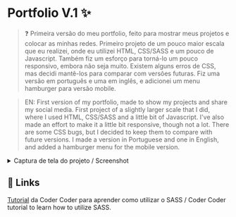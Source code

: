# Portfolio V.1 ✨

> ❓ Primeira versão do meu portfolio, feito para mostrar meus projetos e colocar as minhas redes. Primeiro projeto de um pouco maior escala que eu realizei, onde eu utilizei HTML, CSS/SASS e um pouco de Javascript. Também fiz um esforço para torná-lo um pouco responsivo, embora não seja muito. Existem alguns erros de CSS, mas decidi mantê-los para comparar com versões futuras. Fiz uma versão em português e uma em inglês, e adicionei um menu hamburger para versão mobile.

> EN: First version of my portfolio, made to show my projects and share my social media. First project of a slightly larger scale that I did, where I used HTML, CSS/SASS and a little bit of Javascript. I've also made an effort to make it a little bit responsive, though not a lot. There are some CSS bugs, but I decided to keep them to compare with future versions. I made a version in Portuguese and one in English, and added a hamburger menu for the mobile version.

<details>
    <summary>Captura de tela do projeto / Screenshot</summary>
    <img src="https://i.ibb.co/56Pg8t4/image.png">
</details>

## 📎 Links

<a href="https://youtu.be/jfMHA8SqUL4">Tutorial</a> da Coder Coder para aprender como utilizar o SASS / Coder Coder tutorial to learn how to utilize SASS.
